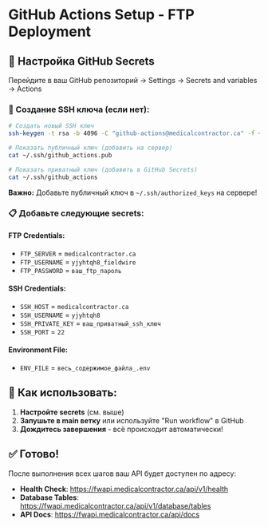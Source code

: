 # GitHub Actions Setup - FTP Deployment

## 🔧 Настройка GitHub Secrets

Перейдите в ваш GitHub репозиторий → Settings → Secrets and variables → Actions

### 🔑 Создание SSH ключа (если нет):

```bash
# Создать новый SSH ключ
ssh-keygen -t rsa -b 4096 -C "github-actions@medicalcontractor.ca" -f ~/.ssh/github_actions -N ""

# Показать публичный ключ (добавить на сервер)
cat ~/.ssh/github_actions.pub

# Показать приватный ключ (добавить в GitHub Secrets)
cat ~/.ssh/github_actions
```

**Важно:** Добавьте публичный ключ в `~/.ssh/authorized_keys` на сервере!

### 📋 Добавьте следующие secrets:

#### FTP Credentials:
- `FTP_SERVER` = `medicalcontractor.ca`
- `FTP_USERNAME` = `yjyhtqh8_fieldwire`
- `FTP_PASSWORD` = `ваш_ftp_пароль`

#### SSH Credentials:
- `SSH_HOST` = `medicalcontractor.ca`
- `SSH_USERNAME` = `yjyhtqh8`
- `SSH_PRIVATE_KEY` = `ваш_приватный_ssh_ключ`
- `SSH_PORT` = `22`

#### Environment File:
- `ENV_FILE` = `весь_содержимое_файла_.env`

## 🚀 Как использовать:

1. **Настройте secrets** (см. выше)
2. **Запушьте в main ветку** или используйте "Run workflow" в GitHub
3. **Дождитесь завершения** - всё происходит автоматически!

## ✅ Готово!

После выполнения всех шагов ваш API будет доступен по адресу:
- **Health Check**: https://fwapi.medicalcontractor.ca/api/v1/health
- **Database Tables**: https://fwapi.medicalcontractor.ca/api/v1/database/tables
- **API Docs**: https://fwapi.medicalcontractor.ca/api/docs
